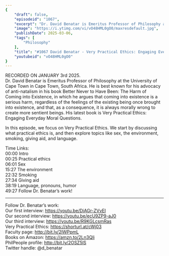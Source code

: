 ```yaml
---
{
	"draft": false,
	"episodeid": "1067",
	"excerpt": "Dr. David Benatar is Emeritus Professor of Philosophy at the University of Cape Town in Cape Town, South Africa. He is best known for his advocacy of anti-natalism in his book Better Never to Have Been: The Harm of Coming into Existence, in which he argues that coming into existence is a serious harm, regardless of the feelings of the existing being once brought into existence, and that, as a consequence, it is always morally wrong to create more sentient beings. His latest book is Very Practical Ethics: Engaging Everyday Moral Questions.",
	"image": "https://i.ytimg.com/vi/vO48HML0gO0/maxresdefault.jpg",
	"publishDate": 2025-03-06,
	"tags": [
		"Philosophy"
	],
	"title": "#1067 David Benatar - Very Practical Ethics: Engaging Everyday Moral Questions",
	"youtubeid": "vO48HML0gO0"
}
---
```

RECORDED ON JANUARY 3rd 2025.  
Dr. David Benatar is Emeritus Professor of Philosophy at the University of Cape Town in Cape Town, South Africa. He is best known for his advocacy of anti-natalism in his book Better Never to Have Been: The Harm of Coming into Existence, in which he argues that coming into existence is a serious harm, regardless of the feelings of the existing being once brought into existence, and that, as a consequence, it is always morally wrong to create more sentient beings. His latest book is Very Practical Ethics: Engaging Everyday Moral Questions.

In this episode, we focus on Very Practical Ethics. We start by discussing what practical ethics is, and then explore topics like sex, the environment, smoking, giving aid, and language.

Time Links:  
<time>00:00</time> Intro  
<time>00:25</time> Practical ethics  
<time>06:01</time> Sex  
<time>15:27</time> The environment  
<time>22:32</time> Smoking  
<time>27:34</time> Giving aid  
<time>38:19</time> Language, pronouns, humor  
<time>49:27</time> Follow Dr. Benatar’s work!

---

Follow Dr. Benatar’s work:  
Our first interview: https://youtu.be/DiAGr-ZVvEI  
Our second interview: https://youtu.be/ecU9ZP9-aJ0  
Our third interview: https://youtu.be/R9KGLcsmRas  
Very Practical Ethics: https://shorturl.at/cWj03  
Faculty page: http://bit.ly/2IWPpmL  
Books on Amazon: https://amzn.to/2Ln3Qli  
PhilPeople profile: http://bit.ly/2OSZ5lS  
Twitter handle: @d_benatar
